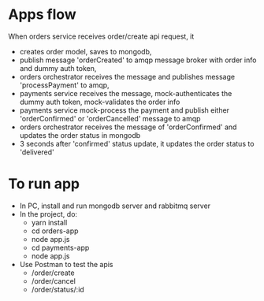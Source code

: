 # Apps flow
When orders service receives order/create api request, it
- creates order model, saves to mongodb,
- publish message 'orderCreated' to amqp message broker with order info and dummy auth token,
- orders orchestrator receives the message and publishes message 'processPayment' to amqp,
- payments service receives the message, mock-authenticates the dummy auth token, mock-validates the order info
- payments service mock-process the payment and publish either 'orderConfirmed' or 'orderCancelled' message to amqp
- orders orchestrator receives the message of 'orderConfirmed' and updates the order status in mongodb
- 3 seconds after 'confirmed' status update, it updates the order status to 'delivered'

# To run app
- In PC, install and run mongodb server and rabbitmq server
- In the project, do: 
    - yarn install
    - cd orders-app
    - node app.js
    - cd payments-app
    - node app.js
- Use Postman to test the apis
    - /order/create
    - /order/cancel
    - /order/status/:id
